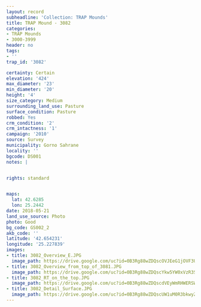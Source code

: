 ```yaml
---
layout: record
subheadline: 'Collection: TRAP Mounds'
title: TRAP Mound - 3082
categories:
- TRAP Mounds
- 3000-3999
header: no
tags:
- ''
trap_id: '3082'

certainty: Certain
elevation: '424'
max_diameter: '23'
min_diameter: '20'
height: '4'
size_category: Medium
surrounding_land_use: Pasture
surface_condition: Pasture
robbed: Yes
crm_condition: '2'
crm_intactness: '1'
campaign: '2010'
source: Survey
municipality: Gorno Sahrane
locality: ''
bgcode: DS001
notes: |


rights: standard


maps:
  lat: 42.6285
  lon: 25.2442
date: 2018-05-21
land_use_source: Photo
photo: Good
bg_code: GS002_2
akb_code: ''
latitude: '42.654231'
longitude: '25.227839'
images:
- title: 3082_Overview_E.JPG
  image_path: https://drive.google.com/uc?id=0B3Rg88wZDQscOVJEeG1jOVF3UkU
- title: 3082_Overview_from_top_of_3081.JPG
  image_path: https://drive.google.com/uc?id=0B3Rg88wZDQscYkw5YW0xVzR3Sm8
- title: 3082_RT_on_the_top.JPG
  image_path: https://drive.google.com/uc?id=0B3Rg88wZDQscdVEyWmRHWERSWnM
- title: 3082_Detail_Surface.JPG
  image_path: https://drive.google.com/uc?id=0B3Rg88wZDQscUW1uM0R3bkwyZXc
---
```

